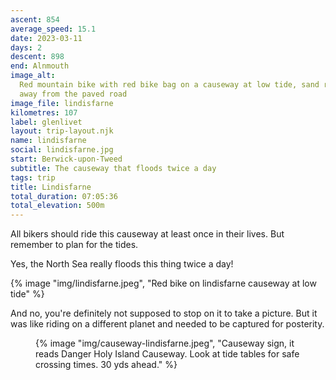 ```yaml
---
ascent: 854
average_speed: 15.1
date: 2023-03-11
days: 2
descent: 898
end: Alnmouth
image_alt:
  Red mountain bike with red bike bag on a causeway at low tide, sand rippling
  away from the paved road
image_file: lindisfarne
kilometres: 107
label: glenlivet
layout: trip-layout.njk
name: lindisfarne
social: lindisfarne.jpg
start: Berwick-upon-Tweed
subtitle: The causeway that floods twice a day
tags: trip
title: Lindisfarne
total_duration: 07:05:36
total_elevation: 500m
---
```


All bikers should ride this causeway at least once in their lives. But remember to plan for the tides.<!-- excerpt -->

Yes, the North Sea really floods this thing twice a day!

{% image "img/lindisfarne.jpeg", "Red bike on lindisfarne causeway at low tide" %}

And no, you're definitely not supposed to stop on it to take a picture. But it was like riding on a different planet and needed to be captured for posterity.

<figure>
{% image "img/causeway-lindisfarne.jpeg", "Causeway sign, it reads Danger Holy Island Causeway. Look at tide tables for safe crossing times. 30 yds ahead." %}
</figure>
